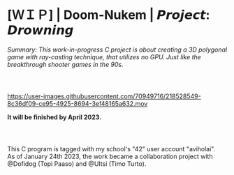 # [ＷＩＰ] | Doom-Nukem | 𝙋𝙧𝙤𝙟𝙚𝙘𝙩: 𝘿𝙧𝙤𝙬𝙣𝙞𝙣𝙜
<i>Summary: This work-in-progress C project is about creating a 3D polygonal game with ray-casting technique, that utilizes no GPU. Just like the breakthrough shooter games in the 90s. </i><br><br> 

#
https://user-images.githubusercontent.com/70949716/218528549-8c36df09-ce95-4925-8694-3ef48165a632.mov 

<b>It will be finished by April 2023.</b><br><br>
#

This C program is tagged with my school's "42" user account "aviholai". <br>
As of January 24th 2023, the work became a  collaboration project with @Dofidog (Topi Paaso) and @UItsi (Timo Turto).<br>
